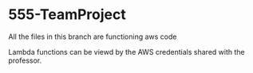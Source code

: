 # 555-TeamProject

All the files in this branch are functioning aws code

Lambda functions can be viewd by the AWS credentials shared with the professor.
